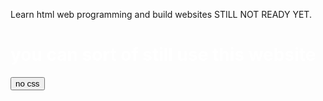 Learn html web programming and build websites
STILL NOT READY YET.

<h1 style="color:white;">you can sort of still use this website</h1>
<button onlcick="nocss()">no css</button>
<script>
  function nocss(){
  document.body.style.background ="white";
  }
  </script>
